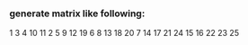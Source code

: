 ### generate matrix like following:

 1   3    4   10   11
 2   5    9   12   19
 6   8   13   18   20
 7  14   17   21   24
15  16   22   23   25

